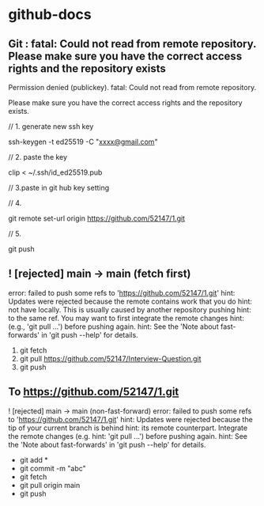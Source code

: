 # github-docs

## Git : fatal: Could not read from remote repository. Please make sure you have the correct access rights and the repository exists
Permission denied (publickey).
fatal: Could not read from remote repository.

Please make sure you have the correct access rights
and the repository exists.

// 1. generate new ssh key

ssh-keygen -t ed25519 -C "xxxx@gmail.com"

// 2. paste the key

clip < ~/.ssh/id_ed25519.pub

// 3.paste in git hub key setting

// 4. 

git remote set-url origin https://github.com/52147/1.git

// 5.

git push


##  ! [rejected]        main -> main (fetch first)
error: failed to push some refs to 'https://github.com/52147/1.git'
hint: Updates were rejected because the remote contains work that you do
hint: not have locally. This is usually caused by another repository pushing
hint: to the same ref. You may want to first integrate the remote changes
hint: (e.g., 'git pull ...') before pushing again.
hint: See the 'Note about fast-forwards' in 'git push --help' for details.

1. git fetch
2. git pull <https://github.com/52147/Interview-Question.git>
3. git push 


##  To https://github.com/52147/1.git
 ! [rejected]        main -> main (non-fast-forward)
error: failed to push some refs to 'https://github.com/52147/1.git'
hint: Updates were rejected because the tip of your current branch is behind
hint: its remote counterpart. Integrate the remote changes (e.g.
hint: 'git pull ...') before pushing again.
hint: See the 'Note about fast-forwards' in 'git push --help' for details.


- git add *
- git commit -m "abc"
- git fetch
- git pull origin main
- git push

